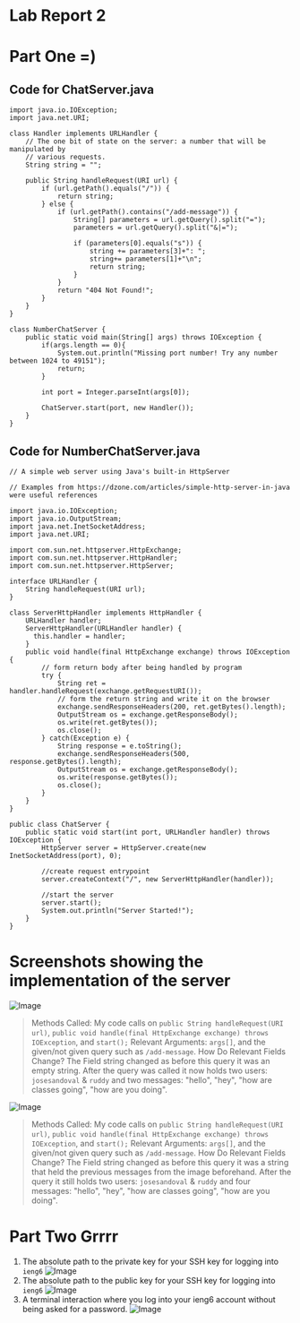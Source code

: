 # Lab Report 2 
# Part One =)
## Code for ChatServer.java
```
import java.io.IOException;
import java.net.URI;

class Handler implements URLHandler {
    // The one bit of state on the server: a number that will be manipulated by
    // various requests.
    String string = "";

    public String handleRequest(URI url) {
        if (url.getPath().equals("/")) {
            return string;
        } else {
            if (url.getPath().contains("/add-message")) {
                String[] parameters = url.getQuery().split("=");
                parameters = url.getQuery().split("&|=");
                
                if (parameters[0].equals("s")) {
                    string += parameters[3]+": ";
                    string+= parameters[1]+"\n";
                    return string;
                }
            }
            return "404 Not Found!";
        }
    }
}

class NumberChatServer {
    public static void main(String[] args) throws IOException {
        if(args.length == 0){
            System.out.println("Missing port number! Try any number between 1024 to 49151");
            return;
        }

        int port = Integer.parseInt(args[0]);

        ChatServer.start(port, new Handler());
    }
}
```
## Code for NumberChatServer.java
```
// A simple web server using Java's built-in HttpServer

// Examples from https://dzone.com/articles/simple-http-server-in-java were useful references

import java.io.IOException;
import java.io.OutputStream;
import java.net.InetSocketAddress;
import java.net.URI;

import com.sun.net.httpserver.HttpExchange;
import com.sun.net.httpserver.HttpHandler;
import com.sun.net.httpserver.HttpServer;

interface URLHandler {
    String handleRequest(URI url);
}

class ServerHttpHandler implements HttpHandler {
    URLHandler handler;
    ServerHttpHandler(URLHandler handler) {
      this.handler = handler;
    }
    public void handle(final HttpExchange exchange) throws IOException {
        // form return body after being handled by program
        try {
            String ret = handler.handleRequest(exchange.getRequestURI());
            // form the return string and write it on the browser
            exchange.sendResponseHeaders(200, ret.getBytes().length);
            OutputStream os = exchange.getResponseBody();
            os.write(ret.getBytes());
            os.close();
        } catch(Exception e) {
            String response = e.toString();
            exchange.sendResponseHeaders(500, response.getBytes().length);
            OutputStream os = exchange.getResponseBody();
            os.write(response.getBytes());
            os.close();
        }
    }
}

public class ChatServer {
    public static void start(int port, URLHandler handler) throws IOException {
        HttpServer server = HttpServer.create(new InetSocketAddress(port), 0);

        //create request entrypoint
        server.createContext("/", new ServerHttpHandler(handler));

        //start the server
        server.start();
        System.out.println("Server Started!");
    }
}

```
# Screenshots showing the implementation of the server
![Image](screenshot.png)
> Methods Called: My code calls on ```public String handleRequest(URI url)```, ```public void handle(final HttpExchange exchange) throws IOException```, and ```start();```
>Relevant Arguments: ```args[]```, and the given/not given query such as ```/add-message```.
> How Do Relevant Fields Change? The Field string changed as before this query it was an empty string. After the query was called it now holds two users: ```josesandoval``` & ```ruddy``` and two messages: "hello", "hey", "how are classes going", "how are you doing". 

![Image](screenshot2.png)
> Methods Called: My code calls on ```public String handleRequest(URI url)```, ```public void handle(final HttpExchange exchange) throws IOException```, and ```start();```
>Relevant Arguments: ```args[]```, and the given/not given query such as ```/add-message```.
> How Do Relevant Fields Change? The Field string changed as before this query it was a string that held the previous messages from the image beforehand. After the query it still holds two users: ```josesandoval``` & ```ruddy``` and four messages: "hello", "hey", "how are classes going", "how are you doing".


# Part Two Grrrr
1. The absolute path to the private key for your SSH key for logging into ```ieng6```
![Image](redolab2part2screenshot.png)
2. The absolute path to the public key for your SSH key for logging into ```ieng6```
![Image](lab2part2screenshot2.png)
3. A terminal interaction where you log into your ieng6 account without being asked for a password.
![Image](lab2part2screenshot2.png)

